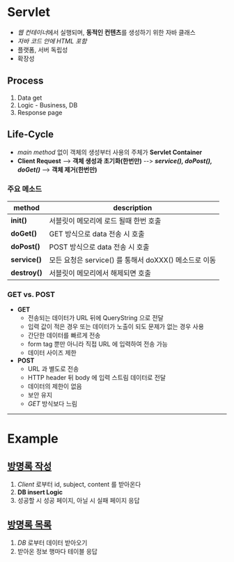 # Servlet
* *웹 컨테이너*에서 실행되며, **동적인 컨텐츠**를 생성하기 위한 자바 클래스
* *자바 코드 안에 HTML 포함*
* 플랫폼, 서버 독립성
* 확장성

## Process
1. Data get
2. Logic - Business, DB
3. Response page

## Life-Cycle
* *main method* 없이 객체의 생성부터 사용의 주체가 **Servlet Container**
* **Client Request** --> **객체 생성과 초기화(한번만)** --> ***service(), doPost(), doGet()*** --> **객체 제거(한번만)**
### 주요 메소드

|method|description|
|-----|------|
|**init()**|서블릿이 메모리에 로드 될때 한번 호출|
|**doGet()**|GET 방식으로 data 전송 시 호출|
|**doPost()**|POST 방식으로 data 전송 시 호출|
|**service()**|모든 요청은 service() 를 통해서 doXXX() 메소드로 이동|
|**destroy()**|서블릿이 메모리에서 해제되면 호출|

### GET vs. POST
* **GET**
  * 전송되는 데이터가 URL 뒤에 QueryString 으로 전달
  * 입력 값이 적은 경우 또는 데이터가 노출이 되도 문제가 없는 경우 사용
  * 간단한 데이터를 빠르게 전송
  * form tag 뿐만 아니라 직접 URL 에 입력하여 전송 가능
  * 데이터 사이즈 제한
* **POST**
  * URL 과 별도로 전송
  * HTTP header 뒤 body 에 입력 스트림 데이터로 전달
  * 데이터의 제한이 없음
  * 보안 유지
  * *GET* 방식보다 느림 

---

# Example
## [방명록 작성](https://github.com/ljiwoo59/Back_Study/blob/main/Servlet/guestbook1_servlet/src/com/ssafy/guestbook/GuestBookWrite.java)
1. *Client* 로부터 id, subject, content 를 받아온다
2. **DB insert Logic**
3. 성공할 시 성공 페이지, 아닐 시 실패 페이지 응답

## [방명록 목록](https://github.com/ljiwoo59/Back_Study/blob/main/Servlet/guestbook1_servlet/src/com/ssafy/guestbook/GuestBookList.java)
1. *DB* 로부터 데이터 받아오기
2. 받아온 정보 행마다 테이블 응답
